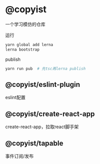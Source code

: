 # @copyist

一个学习模仿的仓库

运行
```bash
yarn global add lerna
lerna bootstrap
```

publish
```bash
yarn run pub  # 先tsc再lerna publish
```
## @copyist/eslint-plugin
eslint配置

## @copyist/create-react-app
create-react-app，拉取react脚手架

## @copyist/tapable
事件订阅/发布
